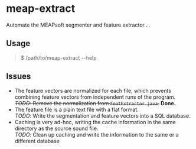 # meap-extract

Automate the MEAPsoft segmenter and feature extractor....

## Usage

> $ /path/to/meap-extract --help

## Issues

* The feature vectors are normalized for each file, which prevents combining
  feature vectors from independent runs of the program.  
  <strike>*TODO*: Remove the normalization from `FeatExtractor.java`.</strike> **Done.**
* The feature file is a plain text file with a flat format.  
  *TODO*: Write the segmentation and feature vectors into a SQL database.
* Caching is very ad-hoc, writing the cache information in the same directory
  as the source sound file.  
  *TODO*: Clean up caching and write the information to the same or a
  different database
